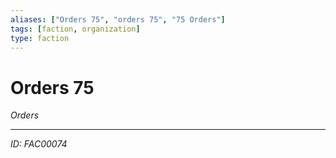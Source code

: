 ```yaml
---
aliases: ["Orders 75", "orders 75", "75 Orders"]
tags: [faction, organization]
type: faction
---
```


# Orders 75

*Orders*

---
*ID: FAC00074*